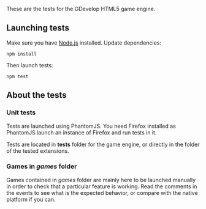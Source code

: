 These are the tests for the GDevelop HTML5 game engine.

## Launching tests

Make sure you have [Node.js](https://nodejs.org/) installed. Update dependencies:

    npm install

Then launch tests:

    npm test

## About the tests

### Unit tests

Tests are launched using PhantomJS. You need Firefox installed as PhantomJS launch an instance of Firefox and run tests in it.

Tests are located in **tests** folder for the game engine, or directly in the folder of the tested extensions. 

### Games in *games* folder

Games contained in *games* folder are mainly here to be launched manually in order to check that a particular feature is working. Read the comments in the events to see what is the expected behavior, or compare with the native platform if you can.
